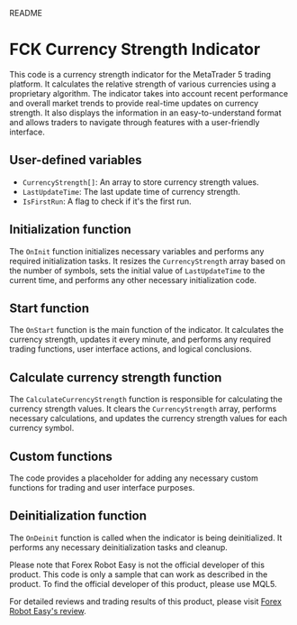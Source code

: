 README

# FCK Currency Strength Indicator

This code is a currency strength indicator for the MetaTrader 5 trading platform. It calculates the relative strength of various currencies using a proprietary algorithm. The indicator takes into account recent performance and overall market trends to provide real-time updates on currency strength. It also displays the information in an easy-to-understand format and allows traders to navigate through features with a user-friendly interface.

## User-defined variables

- `CurrencyStrength[]`: An array to store currency strength values.
- `LastUpdateTime`: The last update time of currency strength.
- `IsFirstRun`: A flag to check if it's the first run.

## Initialization function

The `OnInit` function initializes necessary variables and performs any required initialization tasks. It resizes the `CurrencyStrength` array based on the number of symbols, sets the initial value of `LastUpdateTime` to the current time, and performs any other necessary initialization code.

## Start function

The `OnStart` function is the main function of the indicator. It calculates the currency strength, updates it every minute, and performs any required trading functions, user interface actions, and logical conclusions.

## Calculate currency strength function

The `CalculateCurrencyStrength` function is responsible for calculating the currency strength values. It clears the `CurrencyStrength` array, performs necessary calculations, and updates the currency strength values for each currency symbol.

## Custom functions

The code provides a placeholder for adding any necessary custom functions for trading and user interface purposes.

## Deinitialization function

The `OnDeinit` function is called when the indicator is being deinitialized. It performs any necessary deinitialization tasks and cleanup.

Please note that Forex Robot Easy is not the official developer of this product. This code is only a sample that can work as described in the product. To find the official developer of this product, please use MQL5.

For detailed reviews and trading results of this product, please visit [Forex Robot Easy's review](https://forexroboteasy.com/forex-robot-review/fck-currency-strength-review-unbiased-analysis-of-forex-software/).
